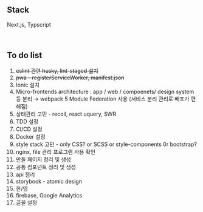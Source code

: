## Stack

Next.js, Typscript

<br/>

## To do list

1. ~~eslint 관련 husky, lint-staged 설치~~
2. ~~pwa - registerServiceWorker, manifest.json~~
3. Ionic 설치
4. Micro-frontends architecture : app / web / compoenets/ design system 등 분리 → webpack 5 Module Federation 사용 (서비스 분리 관리로 배포가 편해짐)
5. 상태관리 고민 - recoil, react uquery, SWR
6. TDD 설정
7. CI/CD 설정
8. Docker 설정
9. style stack 고민 - only CSS? or SCSS or style-components 0r bootstrap?
10. nginx, file 관리 프로그램 사용 확인
11. 만들 페이지 정리 및 생성
12. 공통 컴포넌트 정리 및 생성
13. api 정리
14. storybook - atomic design
15. 한/영
16. firebase, Google Analytics
17. 글꼴 설정

